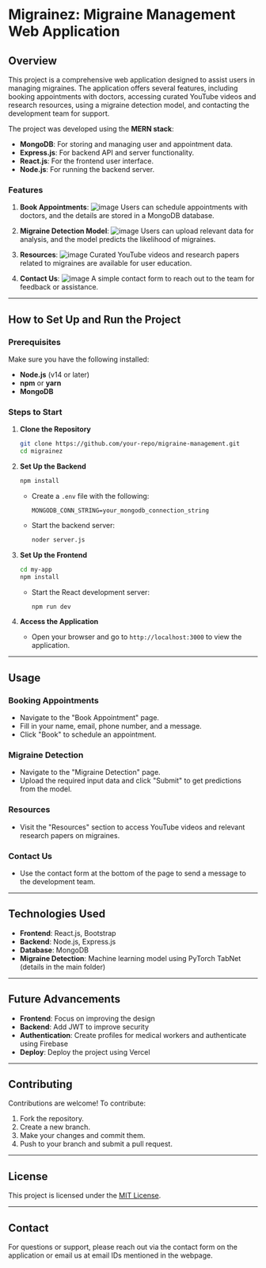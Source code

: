 # Migrainez: Migraine Management Web Application

## Overview
This project is a comprehensive web application designed to assist users in managing migraines. The application offers several features, including booking appointments with doctors, accessing curated YouTube videos and research resources, using a migraine detection model, and contacting the development team for support.

The project was developed using the **MERN stack**:
- **MongoDB**: For storing and managing user and appointment data.
- **Express.js**: For backend API and server functionality.
- **React.js**: For the frontend user interface.
- **Node.js**: For running the backend server.

### Features
1. **Book Appointments**: 
![image](https://github.com/user-attachments/assets/35198441-130e-4847-8f41-5ad16c946a49)
Users can schedule appointments with doctors, and the details are stored in a MongoDB database.

2. **Migraine Detection Model**: 
![image](https://github.com/user-attachments/assets/3b2f25a7-ee62-4615-af96-7130ed8c291a)
Users can upload relevant data for analysis, and the model predicts the likelihood of migraines.

3. **Resources**: 
![image](https://github.com/user-attachments/assets/5358fc2a-2fa4-4db4-87ba-405ec1301255)
Curated YouTube videos and research papers related to migraines are available for user education.

4. **Contact Us**:
![image](https://github.com/user-attachments/assets/60b63e76-7512-4782-bd36-ec9fcd043bbf)
A simple contact form to reach out to the team for feedback or assistance.

---

## How to Set Up and Run the Project

### Prerequisites
Make sure you have the following installed:
- **Node.js** (v14 or later)
- **npm** or **yarn**
- **MongoDB**

### Steps to Start
1. **Clone the Repository**
   ```bash
   git clone https://github.com/your-repo/migraine-management.git
   cd migrainez
   ```

2. **Set Up the Backend**
   ```bash
   npm install
   ```
   - Create a `.env` file with the following:
     ```env
     MONGODB_CONN_STRING=your_mongodb_connection_string
     ```
   - Start the backend server:
     ```bash
     noder server.js
     ```

3. **Set Up the Frontend**
   ```bash
   cd my-app
   npm install
   ```
   - Start the React development server:
     ```bash
     npm run dev
     ```

4. **Access the Application**
   - Open your browser and go to `http://localhost:3000` to view the application.

---

## Usage
### Booking Appointments
- Navigate to the "Book Appointment" page.
- Fill in your name, email, phone number, and a message.
- Click "Book" to schedule an appointment.

### Migraine Detection
- Navigate to the "Migraine Detection" page.
- Upload the required input data and click "Submit" to get predictions from the model.

### Resources
- Visit the "Resources" section to access YouTube videos and relevant research papers on migraines.

### Contact Us
- Use the contact form at the bottom of the page to send a message to the development team.

---

## Technologies Used
- **Frontend**: React.js, Bootstrap
- **Backend**: Node.js, Express.js
- **Database**: MongoDB
- **Migraine Detection**: Machine learning model using PyTorch TabNet (details in the main folder)

---

## Future Advancements
- **Frontend**: Focus on improving the design
- **Backend**: Add JWT to improve security
- **Authentication**: Create profiles for medical workers and authenticate using Firebase
- **Deploy**: Deploy the project using Vercel

---

## Contributing
Contributions are welcome! To contribute:
1. Fork the repository.
2. Create a new branch.
3. Make your changes and commit them.
4. Push to your branch and submit a pull request.

---

## License
This project is licensed under the [MIT License](LICENSE).

---

## Contact
For questions or support, please reach out via the contact form on the application or email us at email IDs mentioned in the webpage. 

